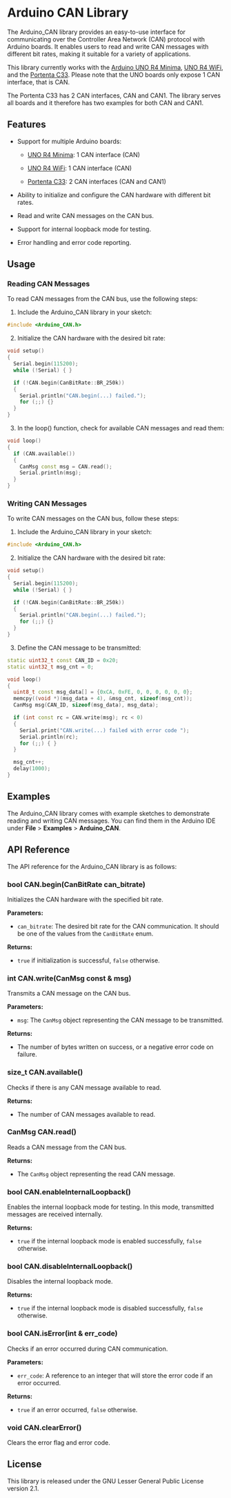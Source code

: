 # Arduino CAN Library

The Arduino_CAN library provides an easy-to-use interface for communicating over the Controller Area Network (CAN) protocol with Arduino boards. It enables users to read and write CAN messages with different bit rates, making it suitable for a variety of applications.

This library currently works with the [Arduino UNO R4 Minima](https://docs.arduino.cc/hardware/uno-r4-minima), [UNO R4 WiFi](https://docs.arduino.cc/hardware/uno-r4-wifi), and the [Portenta C33](https://docs.arduino.cc/hardware/portenta-c33). Please note that the UNO boards only expose 1 CAN interface, that is CAN.

The Portenta C33 has 2 CAN interfaces, CAN and CAN1.
The library serves all boards and it therefore has two examples for both CAN and CAN1.

## Features

- Support for multiple Arduino boards:

    - [UNO R4 Minima](https://docs.arduino.cc/hardware/uno-r4-minima): 1 CAN interface (CAN)

    - [UNO R4 WiFi](https://docs.arduino.cc/hardware/uno-r4-wifi): 1 CAN interface (CAN)

    - [Portenta C33](https://docs.arduino.cc/hardware/portenta-c33): 2 CAN interfaces (CAN and CAN1)

- Ability to initialize and configure the CAN hardware with different bit rates.

- Read and write CAN messages on the CAN bus.

- Support for internal loopback mode for testing.

- Error handling and error code reporting.

## Usage

### Reading CAN Messages

To read CAN messages from the CAN bus, use the following steps:

1. Include the Arduino_CAN library in your sketch:

```cpp
#include <Arduino_CAN.h>
```

2. Initialize the CAN hardware with the desired bit rate:

```cpp
void setup()
{
  Serial.begin(115200);
  while (!Serial) { }

  if (!CAN.begin(CanBitRate::BR_250k))
  {
    Serial.println("CAN.begin(...) failed.");
    for (;;) {}
  }
}
```

3. In the loop() function, check for available CAN messages and read them:

```cpp
void loop()
{
  if (CAN.available())
  {
    CanMsg const msg = CAN.read();
    Serial.println(msg);
  }
}
```

### Writing CAN Messages

To write CAN messages on the CAN bus, follow these steps:

1. Include the Arduino_CAN library in your sketch:

```cpp
#include <Arduino_CAN.h>
```

2. Initialize the CAN hardware with the desired bit rate:

```cpp
void setup()
{
  Serial.begin(115200);
  while (!Serial) { }

  if (!CAN.begin(CanBitRate::BR_250k))
  {
    Serial.println("CAN.begin(...) failed.");
    for (;;) {}
  }
}
```

3. Define the CAN message to be transmitted:

```cpp
static uint32_t const CAN_ID = 0x20;
static uint32_t msg_cnt = 0;

void loop()
{
  uint8_t const msg_data[] = {0xCA, 0xFE, 0, 0, 0, 0, 0, 0};
  memcpy((void *)(msg_data + 4), &msg_cnt, sizeof(msg_cnt));
  CanMsg msg(CAN_ID, sizeof(msg_data), msg_data);

  if (int const rc = CAN.write(msg); rc < 0)
  {
    Serial.print("CAN.write(...) failed with error code ");
    Serial.println(rc);
    for (;;) { }
  }

  msg_cnt++;
  delay(1000);
}
```

## Examples

The Arduino_CAN library comes with example sketches to demonstrate reading and writing CAN messages. You can find them in the Arduino IDE under **File** > **Examples** > **Arduino_CAN**.

## API Reference

The API reference for the Arduino_CAN library is as follows:

### bool CAN.begin(CanBitRate can_bitrate)

Initializes the CAN hardware with the specified bit rate.

**Parameters:**

- `can_bitrate`: The desired bit rate for the CAN communication. It should be one of the values from the `CanBitRate` enum.

**Returns:**

- `true` if initialization is successful, `false` otherwise.

### int CAN.write(CanMsg const & msg)

Transmits a CAN message on the CAN bus.

**Parameters:**

- `msg`: The `CanMsg` object representing the CAN message to be transmitted.

**Returns:**

- The number of bytes written on success, or a negative error code on failure.

### size_t CAN.available()

Checks if there is any CAN message available to read.

**Returns:**

- The number of CAN messages available to read.

### CanMsg CAN.read()

Reads a CAN message from the CAN bus.

**Returns:**

- The `CanMsg` object representing the read CAN message.

### bool CAN.enableInternalLoopback()

Enables the internal loopback mode for testing. In this mode, transmitted messages are received internally.

**Returns:**

- `true` if the internal loopback mode is enabled successfully, `false` otherwise.

### bool CAN.disableInternalLoopback()

Disables the internal loopback mode.

**Returns:**

- `true` if the internal loopback mode is disabled successfully, `false` otherwise.

### bool CAN.isError(int & err_code)

Checks if an error occurred during CAN communication.

**Parameters:**

- `err_code`: A reference to an integer that will store the error code if an error occurred.

**Returns:**

- `true` if an error occurred, `false` otherwise.

### void CAN.clearError()

Clears the error flag and error code.

## License
This library is released under the GNU Lesser General Public License version 2.1.

